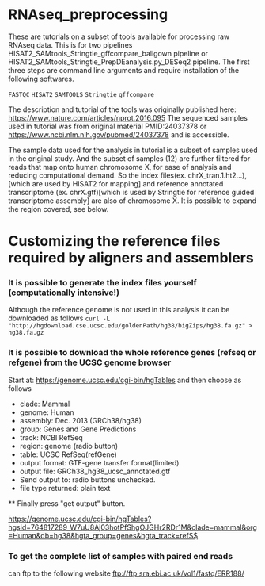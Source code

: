 # RNAseq_preprocessing
These are tutorials on a subset of tools available for processing raw RNAseq data. This is for two pipelines HISAT2_SAMtools_Stringtie_gffcompare_ballgown pipeline or HISAT2_SAMtools_Stringtie_PrepDEanalysis.py_DESeq2 pipeline. The first three steps are command line arguments and require installation of the following softwares.

`FASTQC`
`HISAT2`
`SAMTOOLS`
`Stringtie`
`gffcompare`


The description and tutorial of the tools was originally published here: https://www.nature.com/articles/nprot.2016.095
The sequenced samples used in tutorial was from original material PMID:24037378 or https://www.ncbi.nlm.nih.gov/pubmed/24037378 and is accessible.

The sample data used for the analysis in tutorial is a subset of samples used in the original study. And the subset of samples (12) are further filtered for reads that map onto human chromosome X, for ease of analysis and reducing computational demand. So the index files(ex. chrX_tran.1.ht2...), [which are used by HISAT2 for mapping] and reference annotated transcriptome (ex. chrX.gtf)[which is used by Stringtie for reference guided transcriptome assembly] are also of chromosome X. It is possible to expand the region covered, see below.

# Customizing the reference files required by aligners and assemblers
### It is possible to generate the index files yourself (computationally intensive!)
Although the reference genome is not used in this analysis it can be downloaded as follows
`curl -L "http://hgdownload.cse.ucsc.edu/goldenPath/hg38/bigZips/hg38.fa.gz" > hg38.fa.gz`

### It is possible to download the whole reference genes (refseq or refgene) from the UCSC genome browser

Start at: https://genome.ucsc.edu/cgi-bin/hgTables and then choose as follows
* clade: Mammal
* genome: Human
* assembly: Dec. 2013 (GRCh38/hg38)
* group: Genes and Gene Predictions
* track: NCBI RefSeq
* region: genome (radio button)
* table: UCSC RefSeq(refGene)
* output format: GTF-gene transfer format(limited)
* output file: GRCh38_hg38_ucsc_annotated.gtf
* Send output to: radio buttons unchecked.
* file type returned: plain text

** Finally press "get output" button.

https://genome.ucsc.edu/cgi-bin/hgTables?hgsid=764817289_W7uU8Aj03hotPfShgOJGHr2RDr1M&clade=mammal&org=Human&db=hg38&hgta_group=genes&hgta_track=refS$

### To get the complete list of samples with paired end reads
can ftp to the following website
ftp://ftp.sra.ebi.ac.uk/vol1/fastq/ERR188/

